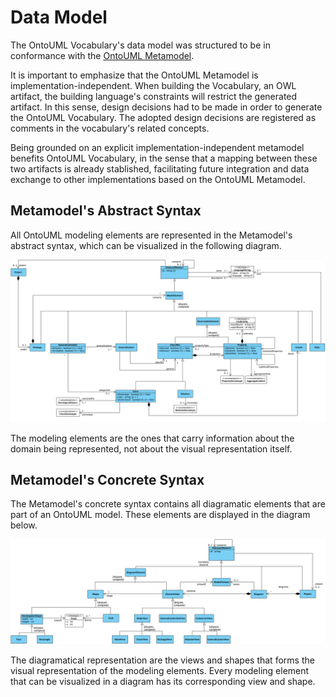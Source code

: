 # Data Model

The OntoUML Vocabulary's data model was structured to be in conformance with the [OntoUML Metamodel](https://w3id.org/ontouml/metamodel).

It is important to emphasize that the OntoUML Metamodel is implementation-independent. When building the Vocabulary, an OWL artifact, the building language's constraints will restrict the generated artifact. In this sense, design decisions had to be made in order to generate the OntoUML Vocabulary. The adopted design decisions are registered as comments in the vocabulary's related concepts.

Being grounded on an explicit implementation-independent metamodel benefits OntoUML Vocabulary, in the sense that a mapping between these two artifacts is already stablished, facilitating future integration and data exchange to other implementations based on the OntoUML Metamodel.

## Metamodel's Abstract Syntax

All OntoUML modeling elements are represented in the Metamodel's abstract syntax, which can be visualized in the following diagram.

<p align="center"><img src="https://raw.githubusercontent.com/OntoUML/ontouml-metamodel/main/diagrams/Abstract%20Syntax.png">

The modeling elements are the ones that carry information about the domain being represented, not about the visual representation itself.

## Metamodel's Concrete Syntax

The Metamodel's concrete syntax contains all diagramatic elements that are part of an OntoUML model. These elements are displayed in the diagram below.

<p align="center"><img src="https://raw.githubusercontent.com/OntoUML/ontouml-metamodel/main/diagrams/Concrete%20Syntax.png">

The diagramatical representation are the views and shapes that forms the visual representation of the modeling elements. Every modeling element that can be visualized in a diagram has its corresponding view and shape.
